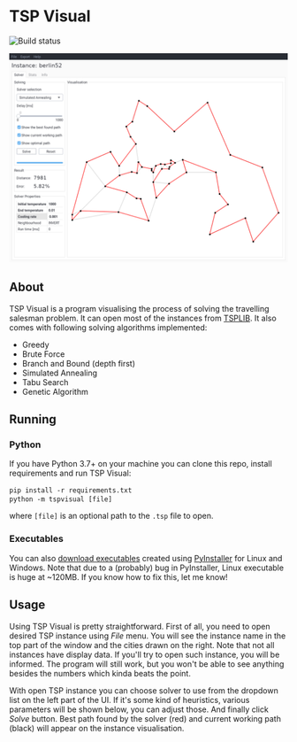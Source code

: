 # TSP Visual

![Build status](https://travis-ci.org/bcyran/tsp-visual.svg?branch=master)

![Screenshot of TSP Visual](screenshot.png)

## About
TSP Visual is a program visualising the process of solving the travelling
salesman problem. It can open most of the instances from
[TSPLIB](http://comopt.ifi.uni-heidelberg.de/software/TSPLIB95/). It also comes
with following solving algorithms implemented:
* Greedy
* Brute Force
* Branch and Bound (depth first)
* Simulated Annealing
* Tabu Search
* Genetic Algorithm

## Running

### Python
If you have Python 3.7+ on your machine you can clone this repo, install
requirements and run TSP Visual:
```
pip install -r requirements.txt
python -m tspvisual [file]
```
where `[file]` is an optional path to the `.tsp` file to open.

### Executables
You can also [download
executables](https://github.com/bcyran/tsp-visual/releases) created using
[PyInstaller](https://www.pyinstaller.org/) for Linux and Windows. Note that
due to a (probably) bug in PyInstaller, Linux executable is huge at ~120MB. If
you know how to fix this, let me know!

## Usage
Using TSP Visual is pretty straightforward. First of all, you need to open
desired TSP instance using *File* menu. You will see the instance name in the
top part of the window and the cities drawn on the right. Note that not all
instances have display data. If you'll try to open such instance, you will be
informed. The program will still work, but you won't be able to see anything
besides the numbers which kinda beats the point.

With open TSP instance you can choose solver to use from the dropdown list on
the left part of the UI. If it's some kind of heuristics, various parameters
will be shown below, you can adjust those. And finally click *Solve* button.
Best path found by the solver (red) and current working path (black) will
appear on the instance visualisation.
